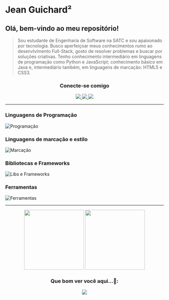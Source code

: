 
# Jean Guichard²
## Olá, bem-vindo ao meu repositório!
> Sou estudante de Engenharia de Software na SATC e sou apaixonado por tecnologia. Busco aperfeiçoar meus conhecimentos rumo ao desenvlvimento Full-Stack, gosto de resolver problemas e buscar por soluções criativas. Tenho conhecimento intermediário em linguagens de programação como Python e JavaScript; conhecimento básico em Java e, intermediário também, em linguagens de marcação: HTML5 e CSS3. 

<div align= "center">
    <h3>Conecte-se comigo</h3> 
    <a href="https://www.linkedin.com/in/jean-charles-guichardx2/" target="_blank">
        <img src="https://skillicons.dev/icons?i=linkedin"/>
    </a>
    <a href="https://mail.google.com/mail/u/1/?ogbl#inbox?compose=new" target="_blank">
        <img src="https://skillicons.dev/icons?i=gmail"/>
    </a>
    <a href="https://www.instagram.com/jeansguichard/" target="_blank">
        <img src="https://skillicons.dev/icons?i=instagram"/>
    </a>
</div>
<hr>

### Linguagens de Programação
![Programação](https://skillicons.dev/icons?i=js,py,java)

### Linguagens de marcação e estilo
![Marcação](https://skillicons.dev/icons?i=html,css)

### Bibliotecas e Frameworks
![Libs e Frameworks](https://skillicons.dev/icons?i=react,nodejs,nextjs,vite,nestjs,tailwind,bootstrap)

### Ferramentas
![Ferramentas](https://skillicons.dev/icons?i=vscode,idea,git,figma,mysql,postgres,azure)

<hr>
<div align="center">
    <img height="190px" src="https://github-readme-stats.vercel.app/api/top-langs/?username=Guichardx2&layout=compact&hide_border=false&border_color=FFF&title_color=FFF&text_color=c9d1d9&bg_color=DEG,bc91f1,6b3fa0"/>
    <img height="190px" src="https://github-readme-stats.vercel.app/api?username=Guichardx2&theme=transparent&bg_color=DEG,6b3fa0,5b14af&border_color=FFF&show_icons=true&icon_color=30A3DC&title_color=FFF&text_color=af7bed&custom_title=Guichard²'s+Status"/>
</div>

<div align="center">
  <h3>Que bom ver você aqui...👋:</h3>
  <img src="https://profile-counter.glitch.me/Guichardx2/count.svg">
</div>
